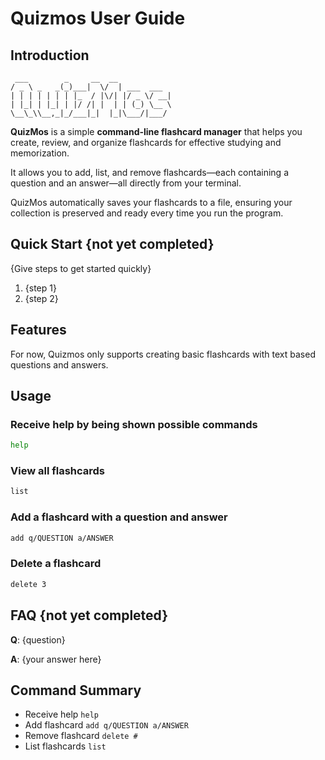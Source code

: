 # Quizmos User Guide

## Introduction

```
 ___        _     __  __
/ _ \ _   _(_)___|  \/  | ___  ___
| | | | | | | |_  / |\/| |/ _ \/ __|
| |_| | |_| | |/ /| |  | | (_) \__ \
\__\_\\__,_|_/___|_|  |_|\___/|___/
```

**QuizMos** is a simple **command-line flashcard manager** that helps you create, review, and organize flashcards for effective studying and memorization.

It allows you to add, list, and remove flashcards—each containing a question and an answer—all directly from your terminal.

QuizMos automatically saves your flashcards to a file, ensuring your collection is preserved and ready every time you run the program.

## Quick Start {not yet completed}

{Give steps to get started quickly}

1. {step 1}
1. {step 2}

## Features 

For now, Quizmos only supports creating basic flashcards with text based questions and answers.

## Usage

### Receive help by being shown possible commands

```bash
help
```

### View all flashcards

```bash
list
```

### Add a flashcard with a question and answer

```bash
add q/QUESTION a/ANSWER
```

### Delete a flashcard

```bash
delete 3
```


## FAQ {not yet completed}

**Q**: {question} 

**A**: {your answer here}

## Command Summary

* Receive help `help`
* Add flashcard `add q/QUESTION a/ANSWER`
* Remove flashcard `delete #`
* List flashcards `list`
